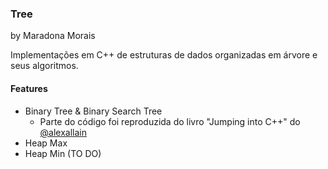 ### Tree
by Maradona Morais

Implementações em C++ de estruturas de dados organizadas em árvore e seus algoritmos.


#### Features
- Binary Tree & Binary Search Tree
    - Parte do código foi reproduzida do livro "Jumping into C++" do [@alexallain](https://twitter.com/alexallain)
- Heap Max
- Heap Min (TO DO)
